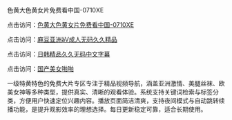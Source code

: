 色黄大色黄女片免费看中国-0710XE

点击访问：<a href="https://heiliaoe8ajia.pages.dev">色黄大色黄女片免费看中国-0710XE</a>

点击访问：<a href="https://heiliaoxqkkct.pages.dev">麻豆亚洲äV成人无码久久精品</a>

点击访问：<a href="https://heiliaoxwd5i8.pages.dev">日韩精品久久无码中文字幕</a>

点击访问：<a href="https://heiliaowt0d7p.pages.dev">国产美女啪啪</a>

一级特黄特色的免费大片专区专注于精品视频导航，涵盖亚洲激情、美腿丝袜、欧美女神等多种类型，提供真实、清晰的观看体验。系统支持关键词检索与标签分类，方便用户快速定位兴趣内容。播放页面简洁清爽，支持夜间模式与自动跳转续播功能，是提升观影效率的理想选择。每日更新稳定可靠，适合长期使用。

<span style="display:none;">[Canonical link](https://github.com/edc20250710/edc2 ）</span>
